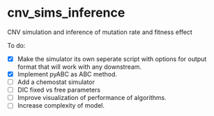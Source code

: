 # cnv_sims_inference
CNV simulation and inference of mutation rate and fitness effect


To do:  
- [x] Make the simulator its own seperate script with options for output format that will work with any downstream.  
- [x] Implement pyABC as ABC method.  
- [ ] Add a chemostat simulator
- [ ] DIC fixed vs free parameters
- [ ] Improve visualization of performance of algorithms.  
- [ ] Increase complexity of model.  
